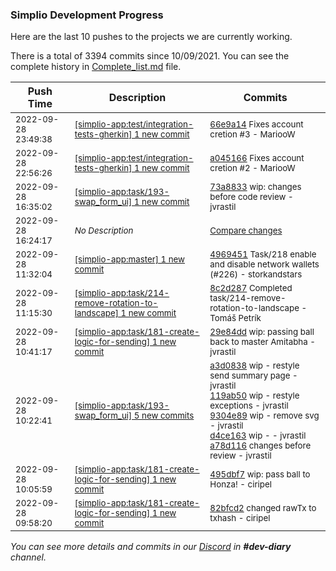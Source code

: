 
### Simplio Development Progress

Here are the last 10 pushes to the projects we are currently working.

There is a total of 3394 commits since 10/09/2021. You can see the complete history in
 [Complete_list.md](Complete_list.md) file.

| Push Time | Description | Commits |
| --- | --- | --- |
| <sub>2022-09-28 23:49:38</sub> | <sub>[[simplio-app:test/integration\-tests\-gherkin] 1 new commit](https://github.com/SimplioOfficial/simplio-app/commit/66e9a14d6dfedec85c89bdb299455be9bed4fa88)</sub> | <sub>[66e9a14](https://github.com/SimplioOfficial/simplio-app/commit/66e9a14d6dfedec85c89bdb299455be9bed4fa88) Fixes account cretion #3 - MariooW</sub> |
| <sub>2022-09-28 22:56:26</sub> | <sub>[[simplio-app:test/integration\-tests\-gherkin] 1 new commit](https://github.com/SimplioOfficial/simplio-app/commit/a045166e3b4298cc54df6d2cd78a99bdcae3691e)</sub> | <sub>[a045166](https://github.com/SimplioOfficial/simplio-app/commit/a045166e3b4298cc54df6d2cd78a99bdcae3691e) Fixes account cretion #2 - MariooW</sub> |
| <sub>2022-09-28 16:35:02</sub> | <sub>[[simplio-app:task/193\-swap\_form\_ui] 1 new commit](https://github.com/SimplioOfficial/simplio-app/commit/73a8833ae4bbab66e902519958e3e7ef487eeaf5)</sub> | <sub>[73a8833](https://github.com/SimplioOfficial/simplio-app/commit/73a8833ae4bbab66e902519958e3e7ef487eeaf5) wip: changes before code review - jvrastil</sub> |
| <sub>2022-09-28 16:24:17</sub> | <sub>_No Description_</sub> | <sub>[Compare changes](https://github.com/SimplioOfficial/simplio-app/compare/a78d11610f99...1885d23c834b)</sub> |
| <sub>2022-09-28 11:32:04</sub> | <sub>[[simplio-app:master] 1 new commit](https://github.com/SimplioOfficial/simplio-app/commit/4969451f07d745a2f3220ec57d0d0ed8d533998a)</sub> | <sub>[4969451](https://github.com/SimplioOfficial/simplio-app/commit/4969451f07d745a2f3220ec57d0d0ed8d533998a) Task/218 enable and disable network wallets (#226) - storkandstars</sub> |
| <sub>2022-09-28 11:15:30</sub> | <sub>[[simplio-app:task/214\-remove\-rotation\-to\-landscape] 1 new commit](https://github.com/SimplioOfficial/simplio-app/commit/8c2d2876cdf42f0808ffe0b65481e1d39f5fc66f)</sub> | <sub>[8c2d287](https://github.com/SimplioOfficial/simplio-app/commit/8c2d2876cdf42f0808ffe0b65481e1d39f5fc66f) Completed task/214-remove-rotation-to-landscape - Tomáš Petrík</sub> |
| <sub>2022-09-28 10:41:17</sub> | <sub>[[simplio-app:task/181\-create\-logic\-for\-sending] 1 new commit](https://github.com/SimplioOfficial/simplio-app/commit/29e84dd3a2e43f0a5061d0ad5dd3cbf6d9ad05c4)</sub> | <sub>[29e84dd](https://github.com/SimplioOfficial/simplio-app/commit/29e84dd3a2e43f0a5061d0ad5dd3cbf6d9ad05c4) wip: passing ball back to master Amitabha - jvrastil</sub> |
| <sub>2022-09-28 10:22:41</sub> | <sub>[[simplio-app:task/193\-swap\_form\_ui] 5 new commits](https://github.com/SimplioOfficial/simplio-app/compare/dae1a83cb3e8...a78d11610f99)</sub> | <sub>[a3d0838](https://github.com/SimplioOfficial/simplio-app/commit/a3d0838db2316cb53ec5c9ae85c27374cf4f5c04) wip - restyle send summary page - jvrastil<br>[119ab50](https://github.com/SimplioOfficial/simplio-app/commit/119ab50487e3003f147c30ece31b584632136ce5) wip - restyle exceptions - jvrastil<br>[9304e89](https://github.com/SimplioOfficial/simplio-app/commit/9304e89ae8c23b627bd736ebd2f7e46c0a4b7cff) wip - remove svg - jvrastil<br>[d4ce163](https://github.com/SimplioOfficial/simplio-app/commit/d4ce163bb91b7cdccba86f408974ff06fd8c2e00) wip - - jvrastil<br>[a78d116](https://github.com/SimplioOfficial/simplio-app/commit/a78d11610f9990508c12e01bc82af5d2b2d787b8) changes before review - jvrastil</sub> |
| <sub>2022-09-28 10:05:59</sub> | <sub>[[simplio-app:task/181\-create\-logic\-for\-sending] 1 new commit](https://github.com/SimplioOfficial/simplio-app/commit/495dbf73a6dcf5db9d1208b011b3758ed9093e2c)</sub> | <sub>[495dbf7](https://github.com/SimplioOfficial/simplio-app/commit/495dbf73a6dcf5db9d1208b011b3758ed9093e2c) wip: pass ball to Honza! - ciripel</sub> |
| <sub>2022-09-28 09:58:20</sub> | <sub>[[simplio-app:task/181\-create\-logic\-for\-sending] 1 new commit](https://github.com/SimplioOfficial/simplio-app/commit/82bfcd2bd51d415b9fa149ae6b976651b7d782b5)</sub> | <sub>[82bfcd2](https://github.com/SimplioOfficial/simplio-app/commit/82bfcd2bd51d415b9fa149ae6b976651b7d782b5) changed rawTx to txhash - ciripel</sub> |

_You can see more details and commits in our [Discord](https://discord.gg/aKhjuwZmdP) in **#dev-diary** channel._
